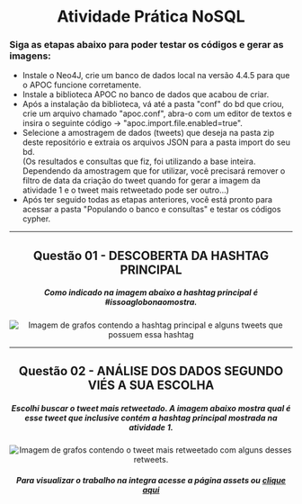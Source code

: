 <h1 style="text-align: center"> Atividade Prática NoSQL </h1>
<h3>Siga as etapas abaixo para poder testar os códigos e gerar as imagens:</h3>
<ul>
    <li>Instale o Neo4J, crie um banco de dados local na versão 4.4.5 para que o APOC funcione corretamente.</li>
    <li>Instale a biblioteca APOC no banco de dados que acabou de criar.</li>
    <li>Após a instalação da biblioteca, vá até a pasta "conf" do bd que criou, crie um arquivo chamado "apoc.conf", abra-o com um editor de textos e insira o seguinte código -> "apoc.import.file.enabled=true".</li>
    <li>Selecione a amostragem de dados (tweets) que deseja na pasta zip deste repositório e extraia os arquivos JSON para a pasta import do seu bd. <br> (Os resultados e consultas que fiz, foi utilizando a base inteira. Dependendo da amostragem que for utilizar, você precisará remover o filtro de data da criação do tweet quando for gerar a imagem da atividade 1 e o tweet mais retweetado pode ser outro...)</li>
    <li>Após ter seguido todas as etapas anteriores, você está pronto para acessar a pasta "Populando o banco e consultas" e testar os códigos cypher.</li>
</ul>

<hr>

<h2 style="text-align: center">Questão 01 - DESCOBERTA DA HASHTAG PRINCIPAL</h2>
<h5 style="text-align: center">Como indicado na imagem abaixo a hashtag principal é #issoaglobonaomostra.</h5>
<div style="text-align: center">
    <image src="./assets/resposta-atividade1.png" alt="Imagem de grafos contendo a hashtag principal e alguns tweets que possuem essa hashtag">
</div>

<hr>

<h2 style="text-align: center">Questão 02 - ANÁLISE DOS DADOS SEGUNDO VIÉS A SUA ESCOLHA</h2>
<h5 style="text-align: center">Escolhi buscar o tweet mais retweetado. A imagem abaixo mostra qual é esse tweet que inclusive contém a hashtag principal mostrada na atividade 1.</h5>

<div style="text-align: center">
    <image src="./assets/resposta-atividade2.png" alt="Imagem de grafos contendo o tweet mais retweetado com alguns desses retweets.">
</div>


<h5 style="text-align: center">Para visualizar o trabalho na integra acesse a página assets ou <a href="https://github.com/Werricsson-Santos/NoSQL-Neo4J-Atividade-Pratica-Tweets/blob/master/assets/Caderno%20de%20Resolucao%20de%20Atividade%20Pratica%20de%20NoSQL%20-%20Werricsson%20Santos.pdf">clique aqui</a> </h5>